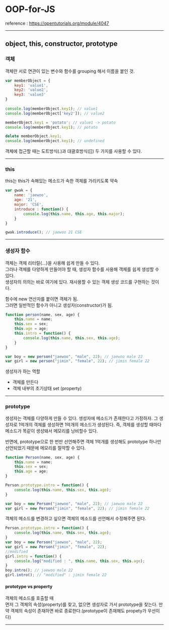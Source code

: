 # OOP-for-JS
reference : https://opentutorials.org/module/4047
* * *
## object, this, constructor, prototype

### 객체

객체란 서로 연관이 있는 변수와 함수를 grouping 해서 이름을 붙인 것.

```JavaScript
var memberObject = {
    key1: 'value1',
    key2: 'value2',
    key3: 'value3'
}
 
console.log(memberObject.key1); // value1
console.log(memberObject['key2']); // value2

memberObject.key1 = 'potato'; // value1 -> potato
console.log(memberObject.key1); // potato

delete memberObject.key1;
console.log(memberObject.key1); // undefined    
```

객체에 접근할 때는 도트방식(.)과 대괄호방식([]) 두 가지를 사용할 수 있다.

* * *

### this

this는 this가 속해있는 메소드가 속한 객체를 가리키도록 약속

```JavaScript
var gwak = {
    name: 'jaewoo',
    age: '21',
    major: 'CSE',
    introduce : function() {
        console.log(this.name, this.age, this.major);
    }
}

gwak.introduce(); // jaewoo 21 CSE
```

* * *

### 생성자 함수

객체는 객체 리터럴{...}을 사용해 쉽게 만들 수 있다. <br>
그러나 객체를 다양하게 만들어야 할 때, 생성자 함수를 사용해 객체를 쉽게 생성할 수 있다. <br>
생성자의 의의는 바로 여기에 있다. 재사용할 수 있는 객체 생성 코드를 구현하는 것이다.  <br>

함수에 new 연산자를 붙이면 객체가 됨. <br>
그러면 일반적인 함수가 아니고 생성자(constructor)가 됨.

```JavaScript
function person(name, sex, age) {
    this.name = name;
    this.sex = sex;
    this.age = age;
    this.intro = function() {
        console.log(this.name, this.sex, this.age);
    }
}

var boy = new person("jaewoo", "male", 22); // jaewoo male 22
var girl = new person("jimin", "female", 22); // jimin female 22
```

생성자가 하는 역할
- 객체를 만든다
- 객체 내부의 초기상태 set (property)

* * *
### prototype

생성자는 객체를 다양하게 만들 수 있다. 생성자에 메소드가 존재한다고 가정하자. 
그 생성자로 1억개의 객체를 생성하면 1억개의 메소드가 생성된다. 
즉, 객체를 생성할 때마다 메소드가 똑같이 생성돼서 메모리를 낭비할수 있다.

반면에, prototype으로 한 번만 선언해주면 객체 1억개를 생성해도 prototype 하나만 선언되었기 때문에 메모리를 절약할 수 있다.

```JavaScript
function Person(name, sex, age) {
    this.name = name;
    this.sex = sex;
    this.age = age;
}

Person.prototype.intro = function() {
    console.log(this.name, this.sex, this.age);
}

var boy = new Person("jaewoo", "male", 22); // jaewoo male 22
var girl = new Person("jimin", "female", 22); // jimin female 22
```

객체의 메소드를 변경하고 싶으면 객체의 메소드를 선언해서 수정해주면 된다.


```JavaScript
Person.prototype.intro = function() {
    console.log(this.name, this.sex, this.age);
}
var boy = new Person("jaewoo", "male", 22); 
var girl = new Person("jimin", "female", 22); 
//modified
girl.intro = function() {
    console.log("modified : ", this.name, this.sex, this.age);
}
boy.intro(); // jaewoo male 22
girl.intro(); // "modified" : jimin female 22
```

#### prototype vs property

객체의 메소드를 호출할 때 <br>
먼저 그 객체의 속성(property)를 찾고, 없으면 생성자로 가서 prototype을 찾는다.
만약 객체의 속성이 존재하면 바로 종료한다.(prototype이 존재해도 propety가 우선이다)

* * *
